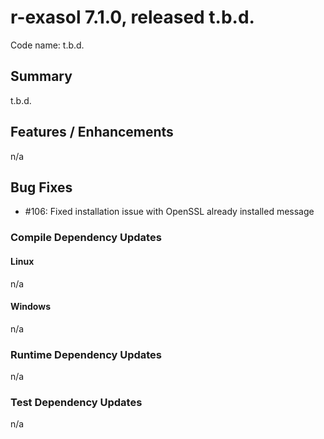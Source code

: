 # r-exasol 7.1.0, released t.b.d.

Code name: t.b.d.

## Summary 

t.b.d.

## Features / Enhancements
n/a

## Bug Fixes
- #106: Fixed installation issue with OpenSSL already installed message

### Compile Dependency Updates

#### Linux
n/a

#### Windows
n/a

### Runtime Dependency Updates
n/a

### Test Dependency Updates
n/a